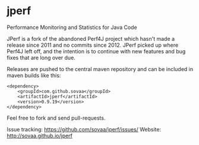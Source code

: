 jperf
=====

Performance Monitoring and Statistics for Java Code

JPerf is a fork of the abandoned Perf4J project which hasn't made a release since 2011 and no commits since 2012. JPerf picked up where Perf4J left off, and the intention is to continue with new features and bug fixes that are long over due.

Releases are pushed to the central maven repository and can be included in maven builds like this:

```
<dependency>
    <groupId>com.github.sovaa</groupId>
    <artifactId>jperf</artifactId>
    <version>0.9.19</version>
</dependency>
```

Feel free to fork and send pull-requests.

Issue tracking: https://github.com/sovaa/jperf/issues/
Website: http://sovaa.github.io/jperf
